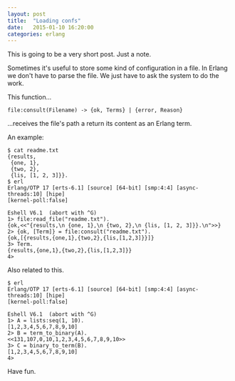 ```yaml
---
layout: post
title:  "Loading confs"
date:   2015-01-10 16:20:00
categories: erlang
---
```


This is going to be a very short post. Just a note.

Sometimes it's useful to store some kind of configuration in a
file. In Erlang we don't have to parse the file. We just have to ask
the system to do the work.

This function...

```
file:consult(Filename) -> {ok, Terms} | {error, Reason}
```

...receives the file's path a return its content as an Erlang term.

An example:

```
$ cat readme.txt
{results,
 {one, 1},
 {two, 2},
 {lis, [1, 2, 3]}}.
$ erl
Erlang/OTP 17 [erts-6.1] [source] [64-bit] [smp:4:4] [async-threads:10] [hipe]
[kernel-poll:false]

Eshell V6.1  (abort with ^G)
1> file:read_file("readme.txt").
{ok,<<"{results,\n {one, 1},\n {two, 2},\n {lis, [1, 2, 3]}}.\n">>}
2> {ok, [Term]} = file:consult("readme.txt").
{ok,[{results,{one,1},{two,2},{lis,[1,2,3]}}]}
3> Term.
{results,{one,1},{two,2},{lis,[1,2,3]}}
4>
```

Also related to this.

```
$ erl
Erlang/OTP 17 [erts-6.1] [source] [64-bit] [smp:4:4] [async-threads:10] [hipe]
[kernel-poll:false]

Eshell V6.1  (abort with ^G)
1> A = lists:seq(1, 10).
[1,2,3,4,5,6,7,8,9,10]
2> B = term_to_binary(A).
<<131,107,0,10,1,2,3,4,5,6,7,8,9,10>>
3> C = binary_to_term(B).
[1,2,3,4,5,6,7,8,9,10]
4>
```

Have fun.

